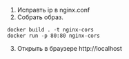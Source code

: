 1. Исправть ip в nginx.conf
2. Собрать образ.

```shell
docker build . -t nginx-cors
docker run -p 80:80 nginx-cors
```

3. Открыть в браузере
   http://localhost
